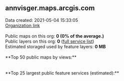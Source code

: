 <h2>annvisger.maps.arcgis.com</h2> Data created: 2021-05-04 15:33:05 <br /><a target='new' href='https://annvisger.maps.arcgis.com'>Organization link</a><br /><br />Public maps on this org: <b>0 (0% of the average.)</b><br />Public layers on this org: <b>0 </b>(<a target='new' href='https://services.arcgis.com/7zbX7PiLuMBfitrj/ArcGIS/rest/services'>full service list</a>)<br />Estimated storaged used by feature layers: <b>0 MB</b><br /><br />**Top 50 public maps by views:**<br /><br /><br />**Top 25 largest public feature services (estimated):**<br />
